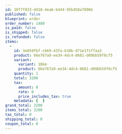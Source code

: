 ```yaml
---
id: 10f7f833-dd18-4ea6-b444-95b458a7896b
published: false
blueprint: order
order_number: 1480
is_paid: false
is_shipped: false
is_refunded: false
items:
  -
    id: 3e659fbf-cb69-43fa-b38b-d71e171ffaa3
    product: 66e767a9-ee34-4dc4-8681-d09bb59f0cf5
    variant:
      variant: 10km
      product: 66e767a9-ee34-4dc4-8681-d09bb59f0cf5
    quantity: 1
    total: 3200
    tax:
      amount: 0
      rate: 0
      price_includes_tax: true
    metadata: {  }
grand_total: 3200
items_total: 3200
tax_total: 0
shipping_total: 0
coupon_total: 0
---
```

